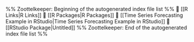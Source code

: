 %% Zoottelkeeper: Beginning of the autogenerated index file list  %%
📄 [[R Links|R Links]]
📄 [[R Packages|R Packages]]
📄 [[Time Series Forecasting Example in RStudio|Time Series Forecasting Example in RStudio]]
📄 [[RStudio Package|Untitled]]
%% Zoottelkeeper: End of the autogenerated index file list  %%
